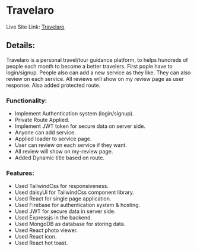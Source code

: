 # Travelaro

Live Site Link: [Travelaro](https://travelaro-be1ed.web.app/)

## Details:

Travelaro is a personal travel/tour guidance platform, to helps hundreds of people each month to become a better travelers. First pople have to login/signup. People also can add a new service as they like. They can also review on each service. All reviews will show on my review page as user response. Also added protected route.

### Functionality: 

- Implement Authentication system (login/signup).
- Private Route Applied.
- Implement JWT token for secure data on server side.
- Anyone can add service.
- Applied loader to service page.
- User can review on each service if they want.
- All review will show on my-review page.
- Added Dynamic title based on route.

### Features:

- Used TailwindCss for responsiveness.
- Used daisyUi for TailwindCss component library.
- Used React for single page application.
- Used Firebase for authentication system & hosting.
- Used JWT for secure data in server side.
- Used Expressjs in the backend.
- Used MongoDB as database for storing data.
- Used React photo viewer.
- Used React icon.
- Used React hot toast.



